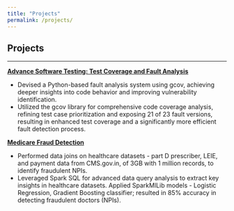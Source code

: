 ```yaml
---
title: "Projects"
permalink: /projects/
---
```


## Projects
---
**[Advance Software Testing: Test Coverage and Fault Analysis](https://github.com/Rohith12111/cs206-project-testers)**    

- Devised a Python-based fault analysis system using gcov, achieving deeper insights into code behavior and improving vulnerability identification.
- Utilized the gcov library for comprehensive code coverage analysis, refining test case prioritization and exposing 21 of 23 fault versions, resulting in enhanced test coverage and a significantly more efficient fault detection process.

**[Medicare Fraud Detection](https://github.com/Rohith12111/HealthCareFraud)**    

- Performed data joins on healthcare datasets - part D prescriber, LEIE, and payment data from CMS.gov.in, of 3GB with 1 million records, to identify fraudulent NPIs.
- Leveraged Spark SQL for advanced data query analysis to extract key insights in healthcare datasets. Applied SparkMlLib models - Logistic Regression, Gradient Boosting classifier; resulted in 85% accuracy in detecting fraudulent doctors (NPIs).
